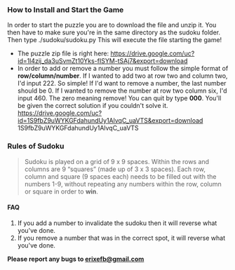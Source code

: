 ### How to Install and Start the Game
In order to start the puzzle you are to download the file and unzip it. You then have to make sure you're in the same directory as the sudoku folder. Then type ./sudoku/sudoku.py
This will execute the file starting the game!
- The puzzle zip file is right here: https://drive.google.com/uc?id=1l4zij_da3uSvmZt10Yks-fISYM-tSAj7&export=download
- In order to add or remove a number you must follow the simple format of **row/column/number**. If I wanted to add two at row two and column two, I'd input 222. So simple! If I'd want to remove a number, the last number should be 0. If I wanted to remove the number at row two column six, I'd input 460. The zero meaning remove! You can quit by type **000**. You'll be given the correct solution if you couldn't solve it.
https://drive.google.com/uc?id=1S9fbZ9uWYKGFdahundUy1AlvqC_uaVTS&export=download
1S9fbZ9uWYKGFdahundUy1AlvqC_uaVTS
### Rules of Sudoku
> Sudoku is played on a grid of 9 x 9 spaces. Within the rows and columns are 9 “squares” (made up of 3 x 3 spaces). Each row, column and square (9 spaces each) needs to be filled out with the numbers 1-9, without repeating any numbers within the row, column or square in order to **win**. 

#### FAQ
1. If you add a number to invalidate the sudoku then it will reverse what you've done.
2. If you remove a number that was in the correct spot, it will reverse what you've done. 

**Please report any bugs to erixefb@gmail.com**

